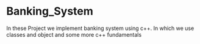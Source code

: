 # Banking_System
In these Project we implement banking system using c++. In which we use classes and object and some more c++ fundamentals
